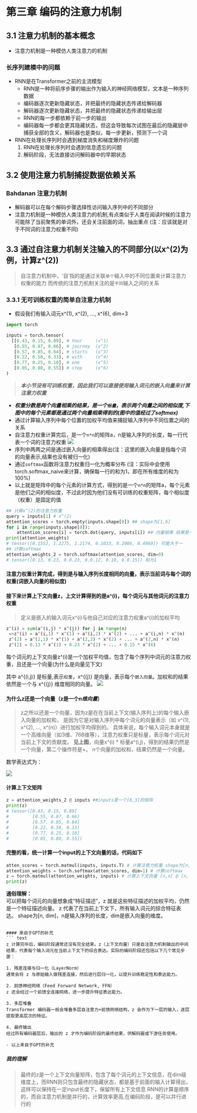 # 第三章 编码的注意力机制
## 3.1 注意力机制的基本概念
- 注意力机制是一种模仿人类注意力的机制
### 长序列建模中的问题
- RNN是在Transformer之前的主流模型
    - RNN是一种将前序步骤的输出作为输入的神经网络模型，文本是一种序列数据
    - 编码器逐次更新隐藏状态，并把最终的隐藏状态传递给解码器
    - 解码器逐次更新隐藏状态，并把最终的隐藏状态传递给输出层
    - RNN的每一步都依赖于前一步的输出
    - 编码器每一步都会更其隐藏状态，但这会导致每次试图在最后的隐藏层中捕获全部的含义，解码器也是类似，每一步更新，预测下一个词
- RNN在处理长序列时会遇到梯度消失和梯度爆炸的问题
    1. RNN在处理长序列时会遇到信息遗忘的问题
    2. 解码阶段，无法直接访问解码器中的早期状态
## 3.2 使用注意力机制捕捉数据依赖关系
### Bahdanan 注意力机制
- 解码器可以在每个解码步骤选择性访问输入序列中的不同部分
- 注意力机制是一种模仿人类注意力的机制,有点类似于人类在阅读时候的注意力可能除了当前聚焦的单词外，还会关注前面的词，抽出重点 (注：应该就是对于不同词的注意力权重不同)

## 3.3 通过自注意力机制关注输入的不同部分(以x^(2)为例，计算z^(2))
>自注意力机制中，‘自’指的是通过关联`单个`输入中的不同位置来计算注意力权重的能力
>而传统的注意力机制关注的是`不同`输入之间的关系

### 3.3.1 无可训练权重的简单自注意力机制
- 假设我们有输入词元x^(1), x^(2), ..., x^(6), dim=3
```python
import torch

inputs = torch.tensor(
  [[0.43, 0.15, 0.89], # Your     (x^1)
   [0.55, 0.87, 0.66], # journey  (x^2)
   [0.57, 0.85, 0.64], # starts   (x^3)
   [0.22, 0.58, 0.33], # with     (x^4)
   [0.77, 0.25, 0.10], # one      (x^5)
   [0.05, 0.80, 0.55]] # step     (x^6)
)
```
> ***本小节没有可训练权重，因此我们可以直接使用输入词元的嵌入向量来计算注意力权重***

- ***权重分数是两个向量相乘的结果，是一个`标量`，表示两个向量之间的相似度,下图中的每个元素都是通过两个向量相乘得到的(图中的值经过了softmax)***
- 通过计算输入序列中每个位置的加权平均值来捕捉输入序列中不同位置之间的关系
- 自注意力权重计算完后，是一个`n*n`的矩阵a，n是输入序列的长度，每一行代表一个词的注意力权重
![](./images/3.3.png)
- 序列中两两之间是通过嵌入向量的相乘得出(注：这里的嵌入向量是指每个词的向量表示,结果也没有被归一化)
- 通过`softmax`函数将注意力权重归一化为概率分布 (注：实际中会使用torch.softmax_naive来计算，确保每一行的和为1，即在所有维度的和为100%)
- 以上就是矩阵中的每个元素的计算方式，得到的是一个`n*n`的矩阵a，每个元素是他们之间的相似度，不过此时因为他们没有可训练的权重矩阵，每个相似度（权重）是固定的值






```python
## 计算x^(2)的注意力权重
query = inputs[1] # x^(2)
attention_scores = torch.empty(inputs.shape[0]) ## shape为[1,6]
for i in range(inputs.shape[0]):
    attention_scores[i] = torch.dot(query, inputs[i]) ## 向量相乘 结果是一个标量
print(attention_weights)
# tensor([0.1552, 1.2275, 1.2174, 0.1033, 0.2006, 0.4960]) 可能大于一
## 计算softmax
attention_weights_2 = torch.softmax(attention_scores, dim=0)
# tensor([0.13, 0.23, 0.0.23, 0.0.12, 0.10, 0.0.15]) 和为1

```
#### 注意力权重计算完成，得到是与输入序列长度相同的向量，表示当前词与每个词的权重(词嵌入向量的相似度)


#### 接下来计算上下文向量z，上文计算得到的是a^(i)，每个词元与其他词元的注意力权重

>定义是嵌入的输入词元x^(i)与他自己对应的注意力权重a^(i)的加权平均
```python
z^(i) = sum(a^(i,j) * x^(j)) for j in range(n)
 =>z^(i) = a^(i,1) * x^(1) + a^(i,2) * x^(2) + ... + a^(i,n) * x^(n)
 z^(2) = a^(2,1) * x^(1) + a^(2,2) * x^(2) + ... + a^(2,n) * x^(n)
 z^(2) = 0.13 * x^(1) + 0.23 * x^(2) + ... + 0.15 * x^(6)
```

每个词元的上下文向量z^(i)是一个加权平均值，包含了每个序列中词元的注意力权重，且还是一个向量(为什么是向量见下文)

其中 a^{(i,j)} 是标量,表示`权重`，x^{(j)} 是向量，表示每个`嵌入向量`。加权和的结果依然是一个与 x^{(j)} 维度相同的向量。
![](./images/3.3.z_1.png)

#### 为什么z还是一个向量（z是一个***n维向量***）

>z之所以还是一个向量，因为z是在在当前上下文(输入序列上)的每个输入嵌入向量的加权和，
>是因为它是对输入序列中每个词元的向量表示（如 x^(1), x^(2), ..., x^(n)）进行加权平均得到的。
>具体来说，每个输入词元本身就是一个高维向量（如3维、768维等），注意力权重只是标量，表示每个词元对当前上下文的贡献度。
>**见上图**，向量x^(i) * 标量a^(i,j)，得到的结果仍然是一个向量，第二个操作符是+。
>n个向量的加权和，结果仍然是一个向量。


数学表达式为：

![](./images/3.3_z.png)



#### 计算上下文矩阵
```python
z = attention_weights_2 @ inputs ##inputs是一个[6,3]的矩阵
print(z)
# tensor([0.43, 0.15, 0.89]
#         [0.55, 0.87, 0.66]
#         [0.57, 0.85, 0.64]
#         [0.22, 0.58, 0.33]
#         [0.77, 0.25, 0.10]
#         [0.05, 0.80, 0.55])
```
#### 完整的看，统一计算一个input的上下文向量的话，代码如下
```python
atten_scores = torch.matmul(inputs, inputs.T) # 计算注意力权重 shape为[n, n]
attention_weights = torch.softmax(atten_scores, dim=1) # 计算softmax
z = torch.matmul(attention_weights, inputs) # 计算上下文向量 [n,n] @ [n, dim] = [n, dim]
print(z)
```


**通俗理解：**  
可以把每个词元的向量想象成“特征描述”，z 就是这些特征描述的加权平均，仍然是一个特征描述向量。
z 代表了在当前上下文下，所有输入词元的综合特征表达。
shape为[n, dim]，n是输入序列的长度，dim是嵌入向量的维度。
```

#### 来自于GPT的补充
``` text
z 计算完毕后，编码阶段通常还没有完全结束。z（上下文向量）只是自注意力机制输出的中间结果，代表每个输入词元在当前上下文下的综合表达。实际的编码阶段还包括以下几个常见步骤：

1. 残差连接与归一化（LayerNorm）
通常会将 z 与原始输入做残差连接，然后进行层归一化，以提升训练稳定性和表达能力。

2. 前馈神经网络（Feed Forward Network, FFN）
z 还会经过一个前馈全连接网络，进一步提升特征表达能力。

3. 多层堆叠
Transformer 编码器一般会堆叠多层自注意力+前馈网络结构，z 会作为下一层的输入，逐层提取更高层次的特征。

4. 最终输出
经过所有编码器层后，输出的 z 才作为编码阶段的最终结果，供解码器或下游任务使用。

- 以上来自于GPT的补充
```
##### 我的理解
> 最终的z是一个上下文向量矩阵，包含了每个词元的上下文信息，在dim级维度上，而RNN则只包含最终的隐藏状态，都是基于前面的输入计算得出，这样可以保持在一定input长度下，保留所有上下文信息
> RNN的计算是顺序的，而自注意力机制是并行的，计算效率更高,在编码阶段，是可以并行进行的


